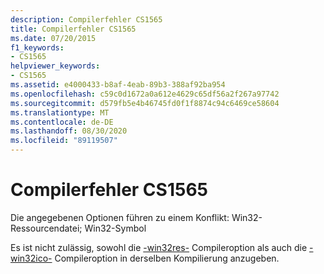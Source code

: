 ```yaml
---
description: Compilerfehler CS1565
title: Compilerfehler CS1565
ms.date: 07/20/2015
f1_keywords:
- CS1565
helpviewer_keywords:
- CS1565
ms.assetid: e4000433-b8af-4eab-89b3-388af92ba954
ms.openlocfilehash: c59c0d1672a0a612e4629c65df56a2f267a97742
ms.sourcegitcommit: d579fb5e4b46745fd0f1f8874c94c6469ce58604
ms.translationtype: MT
ms.contentlocale: de-DE
ms.lasthandoff: 08/30/2020
ms.locfileid: "89119507"
---
```

# <a name="compiler-error-cs1565"></a>Compilerfehler CS1565
Die angegebenen Optionen führen zu einem Konflikt: Win32-Ressourcendatei; Win32-Symbol  
  
 Es ist nicht zulässig, sowohl die [-win32res-](../language-reference/compiler-options/win32res-compiler-option.md) Compileroption als auch die [-win32ico-](../language-reference/compiler-options/win32icon-compiler-option.md) Compileroption in derselben Kompilierung anzugeben.
